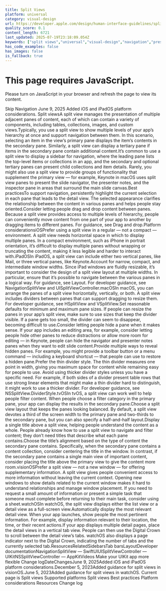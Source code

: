 ```yaml
---
title: Split Views
platform: universal
category: visual-design
url: https://developer.apple.com/design/human-interface-guidelines/split-views
quality_score: 0.1
content_length: 6721
last_updated: 2025-07-19T23:18:09.054Z
keywords: ["split views","universal","visual-design","navigation","presentation","images","selection","design","layout"]
has_code_examples: false
has_images: false
is_fallback: true
---
```


# This page requires JavaScript.

Please turn on JavaScript in your browser and refresh the page to view its content.

Skip Navigation June 9, 2025 Added iOS and iPadOS platform considerations. Split viewsA split view manages the presentation of multiple adjacent panes of content, each of which can contain a variety of components, including tables, collections, images, and custom views.Typically, you use a split view to show multiple levels of your app’s hierarchy at once and support navigation between them. In this scenario, selecting an item in the view’s primary pane displays the item’s contents in the secondary pane. Similarly, a split view can display a tertiary pane if items in the secondary pane contain additional content.It’s common to use a split view to display a sidebar for navigation, where the leading pane lists the top-level items or collections in an app, and the secondary and optional tertiary panes can present child collections and item details. Rarely, you might also use a split view to provide groups of functionality that supplement the primary view — for example, Keynote in macOS uses split view panes to present the slide navigator, the presenter notes, and the inspector pane in areas that surround the main slide canvas.Best practicesTo support navigation, persistently highlight the current selection in each pane that leads to the detail view. The selected appearance clarifies the relationship between the content in various panes and helps people stay oriented.Consider letting people drag and drop content between panes. Because a split view provides access to multiple levels of hierarchy, people can conveniently move content from one part of your app to another by dragging items to different panes. For guidance, see Drag and drop.Platform considerationsiOSPrefer using a split view in a regular — not a compact — environment. A split view needs horizontal space in which to display multiple panes. In a compact environment, such as iPhone in portrait orientation, it’s difficult to display multiple panes without wrapping or truncating the content, making it less legible and harder to interact with.iPadOSIn iPadOS, a split view can include either two vertical panes, like Mail, or three vertical panes, like Keynote.Account for narrow, compact, and intermediate window widths. Since iPad windows are fluidly resizable, it’s important to consider the design of a split view layout at multiple widths. In particular, ensure that it’s possible to navigate between the various panes in a logical way. For guidance, see Layout. For developer guidance, see NavigationSplitView and UISplitViewController.macOSIn macOS, you can arrange the panes of a split view horizontally, vertically, or both. A split view includes dividers between panes that can support dragging to resize them. For developer guidance, see HSplitView and VSplitView.Set reasonable defaults for minimum and maximum pane sizes. If people can resize the panes in your app’s split view, make sure to use sizes that keep the divider visible. If a pane gets too small, the divider can seem to disappear, becoming difficult to use.Consider letting people hide a pane when it makes sense. If your app includes an editing area, for example, consider letting people hide other panes to reduce distractions or allow more room for editing — in Keynote, people can hide the navigator and presenter notes panes when they want to edit slide content.Provide multiple ways to reveal hidden panes. For example, you might provide a toolbar button or a menu command — including a keyboard shortcut — that people can use to restore a hidden pane.Prefer the thin divider style. The thin divider measures one point in width, giving you maximum space for content while remaining easy for people to use. Avoid using thicker divider styles unless you have a specific need. For example, if both sides of a divider present table rows that use strong linear elements that might make a thin divider hard to distinguish, it might work to use a thicker divider. For developer guidance, see NSSplitView.DividerStyle.tvOSIn tvOS, a split view can work well to help people filter content. When people choose a filter category in the primary pane, your app can display the results in the secondary pane.Choose a split view layout that keeps the panes looking balanced. By default, a split view devotes a third of the screen width to the primary pane and two-thirds to the secondary pane, but you can also specify a half-and-half layout.Display a single title above a split view, helping people understand the content as a whole. People already know how to use a split view to navigate and filter content; they don’t need titles that describe what each pane contains.Choose the title’s alignment based on the type of content the secondary pane contains. Specifically, when the secondary pane contains a content collection, consider centering the title in the window. In contrast, if the secondary pane contains a single main view of important content, consider placing the title above the primary view to give the content more room.visionOSPrefer a split view — not a new window — for offering supplementary information. A split view gives people convenient access to more information without leaving the current context. Opening new windows to show details related to the current window makes it hard to understand relationships and manage window placement. If you need to request a small amount of information or present a simple task that someone must complete before returning to their main task, consider using a sheet.watchOSIn watchOS, the split view displays either the list view or a detail view as a full-screen view.Automatically display the most relevant detail view. When your app launches, show people the most pertinent information. For example, display information relevant to their location, the time, or their recent actions.If your app displays multiple detail pages, place the detail views in a vertical tab view. People can then use the Digital Crown to scroll between the detail view’s tabs. watchOS also displays a page indicator next to the Digital Crown, indicating the number of tabs and the currently selected tab.ResourcesRelatedSidebarsTab barsLayoutDeveloper documentationNavigationSplitView — SwiftUIUISplitViewController — UIKitNSSplitViewController — AppKitVideos Make your UIKit app more flexible Change logDateChangesJune 9, 2025Added iOS and iPadOS platform considerations.December 5, 2023Added guidance for split views in visionOS.June 5, 2023Added guidance for split views in watchOS. Current page is Split views Supported platforms Split views Best practices Platform considerations Resources Change log
